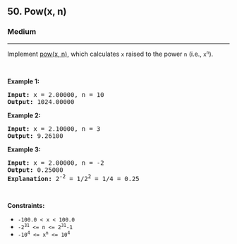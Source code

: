 <h2>50. Pow(x, n)</h2><h3>Medium</h3><hr><div><p>Implement <a href="http://www.cplusplus.com/reference/valarray/pow/" target="_blank">pow(x, n)</a>, which calculates <code>x</code> raised to the power <code>n</code> (i.e., <code>x<sup style="">n</sup></code>).</p>

<p>&nbsp;</p>
<p><strong>Example 1:</strong></p>

<pre><strong>Input:</strong> x = 2.00000, n = 10
<strong>Output:</strong> 1024.00000
</pre>

<p><strong>Example 2:</strong></p>

<pre><strong>Input:</strong> x = 2.10000, n = 3
<strong>Output:</strong> 9.26100
</pre>

<p><strong>Example 3:</strong></p>

<pre><strong>Input:</strong> x = 2.00000, n = -2
<strong>Output:</strong> 0.25000
<strong>Explanation:</strong> 2<sup style="">-2</sup> = 1/2<sup style="">2</sup> = 1/4 = 0.25
</pre>

<p>&nbsp;</p>
<p><strong>Constraints:</strong></p>

<ul data-read-aloud-multi-block="true">
	<li><code>-100.0 &lt;&nbsp;x&nbsp;&lt; 100.0</code></li>
	<li><code>-2<sup style="">31</sup>&nbsp;&lt;= n &lt;=&nbsp;2<sup style="">31</sup>-1</code></li>
	<li><code>-10<sup style="">4</sup> &lt;= x<sup style="">n</sup> &lt;= 10<sup style="">4</sup></code></li>
</ul>
</div>
